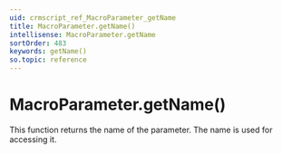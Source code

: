 ```yaml
---
uid: crmscript_ref_MacroParameter_getName
title: MacroParameter.getName()
intellisense: MacroParameter.getName
sortOrder: 483
keywords: getName()
so.topic: reference
---
```


# MacroParameter.getName()

This function returns the name of the parameter. The name is used for accessing it.

